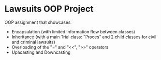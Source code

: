 # Lawsuits OOP Project

OOP assignment that showcases:

 - Encapsulation (with limited information flow between classes)
 - Inheritance (with a main Trial class: "Proces" and 2 child classes for civil and criminal lawsuits)
 - Overloading of the "=" and "<<", ">>" operators
 - Upacasting and Downcasting
